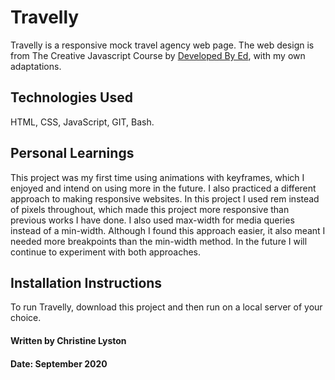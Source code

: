 # Travelly

Travelly is a responsive mock travel agency web page. The web design is from The Creative Javascript Course by [Developed By Ed](https://developedbyed.com/p/the-creative-javascript-course), with my own adaptations.



## Technologies Used

HTML, CSS, JavaScript, GIT, Bash.

## Personal Learnings

This project was my first time using animations with keyframes, which I enjoyed and intend on using more in the future. I also practiced a different approach to making responsive websites. In this project I used rem instead of pixels throughout, which made this project more responsive than previous works I have done. I also used max-width for media queries instead of a min-width. Although I found this approach easier, it also meant I needed more breakpoints than the min-width method. In the future I will continue to experiment with both approaches.

## Installation Instructions

To run Travelly, download this project and then run on a local server of your choice.

#### Written by Christine Lyston
#### Date: September 2020
